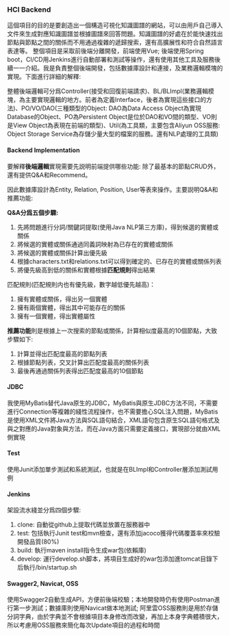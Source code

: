 ### HCI Backend

這個項目的目的是要創造出一個構造可視化知識圖譜的網站，可以由用戶自己導入文件來生成對應知識圖譜並根據圖譜來回答問題。知識圖譜的好處在於能快速找出節點與節點之間的關係而不用通過複雜的遞歸搜索，還有高擴展性和符合自然語言表達等。
整個項目是采取前後端分離開發，前端使用Vue; 後端使用Spring boot，CI/CD用Jenkins進行自動部署和測試等操作，還有使用其他工具及服務後續一一介紹。我是負責整個後端開發，包括數據庫設計和連接，及業務邏輯模塊的實現。下面進行詳細的解釋:

整體後端邏輯可分爲Controller(接受和回復前端請求)、BL/BLImpl(業務邏輯模塊，為主要實現邏輯的地方。前者為定義Interface，後者為實現這些接口的方法)、PO/VO/DAO(三種類型的Object: DAO為Data Access Object為實現Database的Object、PO為Persistent Object是位於DAO和VO間的類型、VO則是View Object為表現在前端的類型)、Util(為工具類，主要包含Aliyun OSS服務: Object Storage Service為存儲少量大型的檔案的服務。還有NLP處理的工具類)

#### Backend Implementation

要解釋**後端邏輯**實現需要先説明前端提供哪些功能: 除了最基本的節點CRUD外，還有提供Q&A和Recommend。

因此數據庫設計為Entity, Relation, Position, User等表來操作。主要説明Q&A和推薦功能:

**Q&A分爲五個步驟:**

1. 先將問題進行分詞/關鍵詞提取(使用Java NLP第三方庫)，得到候選的實體或關係
2. 將候選的實體或關係通過同義詞映射為已存在的實體或關係
3. 將候選的實體或關係計算出優先級
4. 根據characters.txt和relations.txt可以得到確定的、已存在的實體或關係列表
5. 將優先級高到低的關係和實體根據**匹配規則**得出結果

匹配規則(匹配規則内也有優先級，數字越低優先越高)：

1. 擁有實體或關係，得出另一個實體
2. 擁有兩個實體，得出其中可能存在的關係
3. 擁有一個實體，得出實體屬性

**推薦功能**則是根據上一次搜索的節點或關係，計算相似度最高的10個節點，大致步驟如下:

1. 計算並得出匹配度最高的節點列表
2. 根據節點列表，交叉計算出匹配度最高的關係列表
3. 最後再通過關係列表得出匹配度最高的10個節點

#### JDBC

我使用MyBatis替代Java原生的JDBC，MyBatis與原生JDBC方法不同，不需要進行Connection等複雜的綫性流程操作，也不需要擔心SQL注入問題，MyBatis是使用XML文件將Java方法與SQL語句結合，XML語句包含原生SQL語句格式及與之對應的Java對象與方法，而在Java方面只需要定義接口，實現部分就由XML側實現

#### Test

使用Junit添加單步測試和系統測試，也就是在BLImpl和Controller層添加測試用例

#### Jenkins

架設流水綫並分爲四個步驟:

1. clone: 自動從github上提取代碼並放置在服務器中
2. test: 包括執行Junit test和mvn檢查，還有添加jacoco獲得代碼覆蓋率來校驗開發品質(80%)
3. build: 執行maven install指令生成war包(依賴庫)
4. develop: 運行develop.sh脚本，將項目生成好的war包添加進tomcat目錄下后執行/bin/startup.sh

#### Swagger2, Navicat, OSS

使用Swagger2自動生成API，方便前後端校驗；本地開發時仍有使用Postman進行第一步測試；數據庫則使用Navicat做本地測試; 阿里雲OSS服務則是用於存儲分詞字典，由於字典並不會根據項目本身修改而改變，再加上本身字典體積很大，所以考慮用OSS服務來簡化每次Update項目的過程和時間